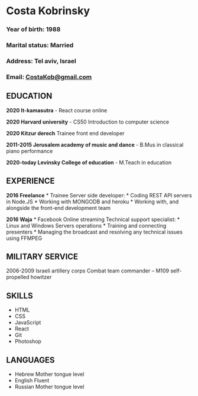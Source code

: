 # Costa Kobrinsky

### Year of birth: 1988
### Marital status: Married
### Address:  Tel aviv, Israel
### Email: CostaKob@gmail.com
 
## EDUCATION
**2020 It-kamasutra** - React course online

**2020 Harvard university** - CS50 Introduction to computer science

**2020 Kitzur derech** Trainee front end developer

**2011-2015	Jerusalem academy of music and dance** - B.Mus in classical piano performance

**2020-today Levinsky College of education** - M.Teach in education
 
## EXPERIENCE
**2016 Freelance**
    * Trainee Server side developer:
    * Coding REST API servers in Node.JS
    * Working with MONGODB and heroku
    * Working with, and alongside the front-end development team 

**2016 Waja**
    * Facebook Online streaming Technical support specialist:
    * Linux and Windows Servers operations 
    * Training and connecting presenters 
    * Managing the broadcast and resolving any technical issues using FFMPEG  

## MILITARY SERVICE 
2006-2009	Israeli artillery corps
 	Combat team commander – M109 self-propelled howitzer

## SKILLS
* HTML
* CSS
* JavaScript
* React
* Git
* Photoshop


## LANGUAGES 
* Hebrew 	Mother tongue level
* English		Fluent
* Russian		Mother tongue level

